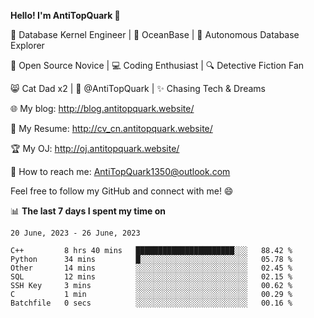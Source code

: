 
**Hello! I'm AntiTopQuark 👋**

🔧 Database Kernel Engineer | 🌊 OceanBase | 🤖 Autonomous Database Explorer

🌱 Open Source Novice | 💻 Coding Enthusiast | 🔍 Detective Fiction Fan

😸 Cat Dad x2 | 🎉 @AntiTopQuark | ✨ Chasing Tech & Dreams

🌐 My blog: http://blog.antitopquark.website/

📄 My Resume: http://cv_cn.antitopquark.website/

🏆 My OJ: http://oj.antitopquark.website/

📧 How to reach me: AntiTopQuark1350@outlook.com

Feel free to follow my GitHub and connect with me! 😄

📊 **The last 7 days I spent my time on** 

<!--START_SECTION:waka-->
```text
20 June, 2023 - 26 June, 2023

C++         8 hrs 40 mins   ██████████████████████░░░   88.42 % 
Python      34 mins         █░░░░░░░░░░░░░░░░░░░░░░░░   05.78 % 
Other       14 mins         ░░░░░░░░░░░░░░░░░░░░░░░░░   02.45 % 
SQL         12 mins         ░░░░░░░░░░░░░░░░░░░░░░░░░   02.15 % 
SSH Key     3 mins          ░░░░░░░░░░░░░░░░░░░░░░░░░   00.62 % 
C           1 min           ░░░░░░░░░░░░░░░░░░░░░░░░░   00.29 % 
Batchfile   0 secs          ░░░░░░░░░░░░░░░░░░░░░░░░░   00.16 %
```
<!--END_SECTION:waka-->


